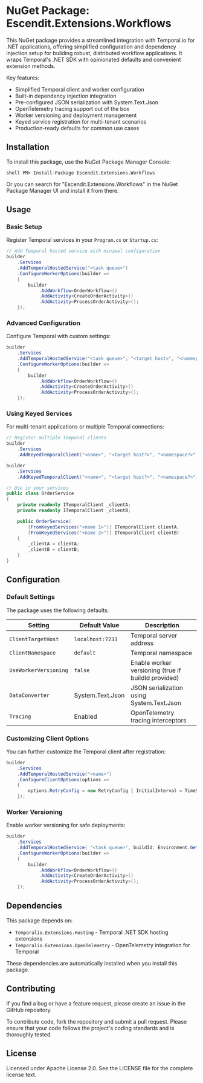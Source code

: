# NuGet Package: Escendit.Extensions.Workflows

This NuGet package provides a streamlined integration with Temporal.io for .NET applications,
offering simplified configuration and dependency injection setup for building robust,
distributed workflow applications. It wraps Temporal's .NET SDK with opinionated defaults
and convenient extension methods.

Key features:

- Simplified Temporal client and worker configuration
- Built-in dependency injection integration
- Pre-configured JSON serialization with System.Text.Json
- OpenTelemetry tracing support out of the box
- Worker versioning and deployment management
- Keyed service registration for multi-tenant scenarios
- Production-ready defaults for common use cases

## Installation
To install this package, use the NuGet Package Manager Console:
```
shell PM> Install-Package Escendit.Extensions.Workflows
```
Or you can search for "Escendit.Extensions.Workflows"
in the NuGet Package Manager UI and install it from there.

## Usage

### Basic Setup

Register Temporal services in your `Program.cs` or `Startup.cs`:
```csharp
// Add Temporal hosted service with minimal configuration
builder
    .Services
    .AddTemporalHostedService("<task queue>")
    .ConfigureWorkerOptions(builder =>
    {
        builder
            .AddWorkflow<OrderWorkflow>()
            .AddActivity<CreateOrderActivity>()
            .AddActivity<ProcessOrderActivity>();
    });
```

### Advanced Configuration

Configure Temporal with custom settings:
```csharp
builder
    .Services
    .AddTemporalHostedService("<task queue>", "<target host>", "<namespace>", "<build id>")
    .ConfigureWorkerOptions(builder =>
    {
        builder
            .AddWorkflow<OrderWorkflow>()
            .AddActivity<CreateOrderActivity>()
            .AddActivity<ProcessOrderActivity>();
    });
```

### Using Keyed Services

For multi-tenant applications or multiple Temporal connections:
```csharp
// Register multiple Temporal clients
builder
    .Services
    .AddKeyedTemporalClient("<name>", "<target host?>", "<namespace?>");

builder
    .Services
    .AddKeyedTemporalClient("<name>", "<target host?>", "<namespace?>");

// Use in your services
public class OrderService
{
    private readonly ITemporalClient _clientA;
    private readonly ITemporalClient _clientB;

    public OrderService(
        [FromKeyedServices("<name 1>")] ITemporalClient clientA,
        [FromKeyedServices("<name 2>")] ITemporalClient clientB)
    {
        _clientA = clientA;
        _clientB = clientB;
    }
}
```

## Configuration

### Default Settings

The package uses the following defaults:

| Setting               | Default Value    | Description                                         |
|-----------------------|------------------|-----------------------------------------------------|
| `ClientTargetHost`    | `localhost:7233` | Temporal server address                             |
| `ClientNamespace`     | `default`        | Temporal namespace                                  |
| `UseWorkerVersioning` | `false`          | Enable worker versioning (true if buildId provided) |
| `DataConverter`       | System.Text.Json | JSON serialization using System.Text.Json           |
| `Tracing`             | Enabled          | OpenTelemetry tracing interceptors                  |

### Customizing Client Options

You can further customize the Temporal client after registration:
```csharp
builder
    .Services
    .AddTemporalHostedService("<name>")
    .ConfigureClientOptions(options =>
    {
        options.RetryConfig = new RetryConfig { InitialInterval = TimeSpan.FromSeconds(1), MaximumInterval = TimeSpan.FromMinutes(1), BackoffCoefficient = 2.0, MaximumAttempts = 3 };
    });
```

### Worker Versioning

Enable worker versioning for safe deployments:
```csharp
builder
    .Services
    .AddTemporalHostedService( "<task queue>", buildId: Environment.GetEnvironmentVariable("BUILD_ID"))
    .ConfigureWorkerOptions(builder =>
    {
        builder
            .AddWorkflow<OrderWorkflow>()
            .AddActivity<CreateOrderActivity>()
            .AddActivity<ProcessOrderActivity>();
    });
```

## Dependencies

This package depends on:

- `Temporalio.Extensions.Hosting` - Temporal .NET SDK hosting extensions
- `Temporalio.Extensions.OpenTelemetry` - OpenTelemetry integration for Temporal

These dependencies are automatically installed when you install this package.

## Contributing
If you find a bug or have a feature request, please create an issue in the GitHub repository.

To contribute code, fork the repository and submit a pull request.
Please ensure that your code follows the project's coding standards and is thoroughly tested.

## License
Licensed under Apache License 2.0. See the LICENSE file for the complete license text.
